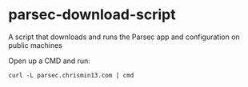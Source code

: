 # parsec-download-script
A script that downloads and runs the Parsec app and configuration on public machines

Open up a CMD and run:
```
curl -L parsec.chrismin13.com | cmd
```
